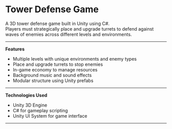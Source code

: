 # Tower Defense Game

A 3D tower defense game built in Unity using C#.  
Players must strategically place and upgrade turrets to defend against waves of enemies across different levels and environments.

---

**Features**

- Multiple levels with unique environments and enemy types
- Place and upgrade turrets to stop enemies
- In-game economy to manage resources
- Background music and sound effects
- Modular structure using Unity prefabs

---
**Technologies Used**

- Unity 3D Engine
- C# for gameplay scripting
- Unity UI System for game interface

---
